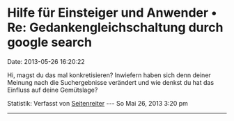 Hilfe für Einsteiger und Anwender • Re: Gedankengleichschaltung durch google search
===================================================================================

Date: 2013-05-26 16:20:22

Hi, magst du das mal konkretisieren? Inwiefern haben sich denn deiner
Meinung nach die Suchergebnisse verändert und wie denkst du hat das
Einfluss auf deine Gemütslage?

Statistik: Verfasst von
[Seitenreiter](http://forum.yacy-websuche.de/memberlist.php?mode=viewprofile&u=439)
--- So Mai 26, 2013 3:20 pm

------------------------------------------------------------------------

